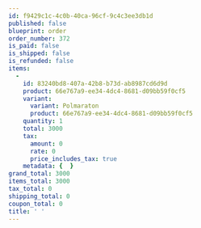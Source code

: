 ```yaml
---
id: f9429c1c-4c0b-40ca-96cf-9c4c3ee3db1d
published: false
blueprint: order
order_number: 372
is_paid: false
is_shipped: false
is_refunded: false
items:
  -
    id: 83240bd8-407a-42b8-b73d-ab8987cd6d9d
    product: 66e767a9-ee34-4dc4-8681-d09bb59f0cf5
    variant:
      variant: Polmaraton
      product: 66e767a9-ee34-4dc4-8681-d09bb59f0cf5
    quantity: 1
    total: 3000
    tax:
      amount: 0
      rate: 0
      price_includes_tax: true
    metadata: {  }
grand_total: 3000
items_total: 3000
tax_total: 0
shipping_total: 0
coupon_total: 0
title: ' '
---
```


